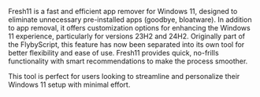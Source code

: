 Fresh11 is a fast and efficient app remover for Windows 11, designed to eliminate unnecessary pre-installed apps (goodbye, bloatware). In addition to app removal, it offers customization options for enhancing the Windows 11 experience, particularly for versions 23H2 and 24H2. Originally part of the FlybyScript, this feature has now been separated into its own tool for better flexibility and ease of use. Fresh11 provides quick, no-frills functionality with smart recommendations to make the process smoother.

This tool is perfect for users looking to streamline and personalize their Windows 11 setup with minimal effort.


